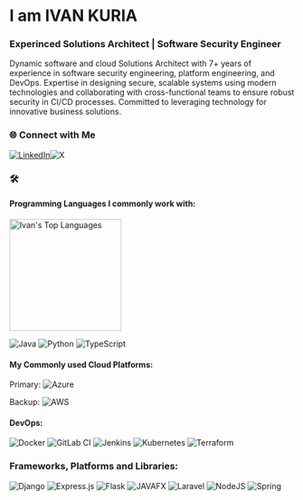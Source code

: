 # I am **IVAN** **KURIA**

### Experinced Solutions Architect | Software Security Engineer

Dynamic software and cloud Solutions Architect with 7+ years of experience in software security engineering, platform engineering, and DevOps. Expertise in designing secure, scalable systems using modern technologies and collaborating with cross-functional teams to ensure robust security in CI/CD processes. Committed to leveraging technology for innovative business solutions.

### 🌐 Connect with Me
[![LinkedIn](https://img.shields.io/badge/-LinkedIn-blue?style=flat-square&logo=linkedin&logoColor=white&link=https://www.linkedin.com/in/ivan-j-kuria-p/)](https://www.linkedin.com/in/ivan-j-kuria-p/)![X](https://img.shields.io/badge/X-%23000000.svg?style=for-the-badge&logo=X&logoColor=white)

### :hammer_and_wrench: 

#### Programming Languages I commonly work with:
  <img alt="Ivan's Top Languages" src="https://github-readme-stats.vercel.app/api/top-langs?username=i-am-ivan&langs_count=4&layout=compact&theme=react&bg_color=1F222E&title_color=68C3D4&icon_color=F8D866&border_color=1F222E&hide=JavaScript,CSS,Java,HTML,c%2B%2B,Ren'Py" height="198px"/>
  
  ![Java](https://img.shields.io/badge/java-%23ED8B00.svg?style=for-the-badge&logo=openjdk&logoColor=white)
  ![Python](https://img.shields.io/badge/python-3670A0?style=for-the-badge&logo=python&logoColor=ffdd54)
  ![TypeScript](https://img.shields.io/badge/typescript-%23007ACC.svg?style=for-the-badge&logo=typescript&logoColor=white)

#### My Commonly used Cloud Platforms:

  Primary: 
  ![Azure](https://img.shields.io/badge/azure-%230072C6.svg?style=for-the-badge&logo=microsoftazure&logoColor=white)
  
  Backup: 
  ![AWS](https://img.shields.io/badge/AWS-%23FF9900.svg?style=for-the-badge&logo=amazon-aws&logoColor=white)

#### DevOps:
  ![Docker](https://img.shields.io/badge/docker-%230db7ed.svg?style=for-the-badge&logo=docker&logoColor=white)
  ![GitLab CI](https://img.shields.io/badge/gitlab%20ci-%23181717.svg?style=for-the-badge&logo=gitlab&logoColor=white)
  ![Jenkins](https://img.shields.io/badge/jenkins-%232C5263.svg?style=for-the-badge&logo=jenkins&logoColor=white)
  ![Kubernetes](https://img.shields.io/badge/kubernetes-%23326ce5.svg?style=for-the-badge&logo=kubernetes&logoColor=white)
  ![Terraform](https://img.shields.io/badge/terraform-%235835CC.svg?style=for-the-badge&logo=terraform&logoColor=white)

### Frameworks, Platforms and Libraries:
  ![Django](https://img.shields.io/badge/django-%23092E20.svg?style=for-the-badge&logo=django&logoColor=white)
  ![Express.js](https://img.shields.io/badge/express.js-%23404d59.svg?style=for-the-badge&logo=express&logoColor=%2361DAFB)
  ![Flask](https://img.shields.io/badge/flask-%23000.svg?style=for-the-badge&logo=flask&logoColor=white)
  ![JAVAFX](https://img.shields.io/badge/javafx-%23FF0000.svg?style=for-the-badge&logo=javafx&logoColor=white)
  ![Laravel](https://img.shields.io/badge/laravel-%23FF2D20.svg?style=for-the-badge&logo=laravel&logoColor=white)
  ![NodeJS](https://img.shields.io/badge/node.js-6DA55F?style=for-the-badge&logo=node.js&logoColor=white)
  ![Spring](https://img.shields.io/badge/spring-%236DB33F.svg?style=for-the-badge&logo=spring&logoColor=white)
